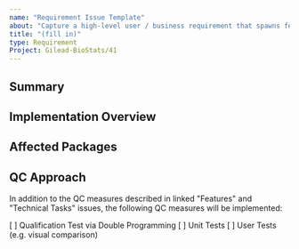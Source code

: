```yaml
---
name: "Requirement Issue Template"
about: "Capture a high-level user / business requirement that spawns feature & task sub-issues"
title: "(fill in)"
type: Requirement
Project: Gilead-BioStats/41
---
```

<!-- Link/assign related Feature, Bug, Technical, and Documentation sub-issues to this Requirement. -->

## Summary
<!-- High-level statement of the requirement (what & why). Consider framing as a User Requirement, e.g. "User will be able to ..." -->

## Implementation Overview
<!-- High-level description of how the requirement will be implemented. -->

## Affected Packages
<!-- Describe which packages will be changed to meet this requirement. Are there downstream effects? -->

## QC Approach
<!-- Describe how the quality of the implementation will be verified. -->

In addition to the QC measures described in linked "Features" and "Technical Tasks" issues, the following QC measures will be implemented:

[ ] Qualification Test via Double Programming
[ ] Unit Tests
[ ] User Tests (e.g. visual comparison)
